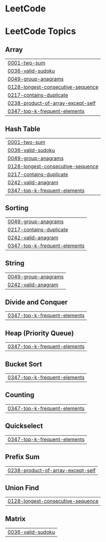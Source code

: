 # LeetCode
<!---LeetCode Topics Start-->
# LeetCode Topics
## Array
|  |
| ------- |
| [0001-two-sum](https://github.com/wdragj/LeetCode/tree/master/0001-two-sum) |
| [0036-valid-sudoku](https://github.com/wdragj/LeetCode/tree/master/0036-valid-sudoku) |
| [0049-group-anagrams](https://github.com/wdragj/LeetCode/tree/master/0049-group-anagrams) |
| [0128-longest-consecutive-sequence](https://github.com/wdragj/LeetCode/tree/master/0128-longest-consecutive-sequence) |
| [0217-contains-duplicate](https://github.com/wdragj/LeetCode/tree/master/0217-contains-duplicate) |
| [0238-product-of-array-except-self](https://github.com/wdragj/LeetCode/tree/master/0238-product-of-array-except-self) |
| [0347-top-k-frequent-elements](https://github.com/wdragj/LeetCode/tree/master/0347-top-k-frequent-elements) |
## Hash Table
|  |
| ------- |
| [0001-two-sum](https://github.com/wdragj/LeetCode/tree/master/0001-two-sum) |
| [0036-valid-sudoku](https://github.com/wdragj/LeetCode/tree/master/0036-valid-sudoku) |
| [0049-group-anagrams](https://github.com/wdragj/LeetCode/tree/master/0049-group-anagrams) |
| [0128-longest-consecutive-sequence](https://github.com/wdragj/LeetCode/tree/master/0128-longest-consecutive-sequence) |
| [0217-contains-duplicate](https://github.com/wdragj/LeetCode/tree/master/0217-contains-duplicate) |
| [0242-valid-anagram](https://github.com/wdragj/LeetCode/tree/master/0242-valid-anagram) |
| [0347-top-k-frequent-elements](https://github.com/wdragj/LeetCode/tree/master/0347-top-k-frequent-elements) |
## Sorting
|  |
| ------- |
| [0049-group-anagrams](https://github.com/wdragj/LeetCode/tree/master/0049-group-anagrams) |
| [0217-contains-duplicate](https://github.com/wdragj/LeetCode/tree/master/0217-contains-duplicate) |
| [0242-valid-anagram](https://github.com/wdragj/LeetCode/tree/master/0242-valid-anagram) |
| [0347-top-k-frequent-elements](https://github.com/wdragj/LeetCode/tree/master/0347-top-k-frequent-elements) |
## String
|  |
| ------- |
| [0049-group-anagrams](https://github.com/wdragj/LeetCode/tree/master/0049-group-anagrams) |
| [0242-valid-anagram](https://github.com/wdragj/LeetCode/tree/master/0242-valid-anagram) |
## Divide and Conquer
|  |
| ------- |
| [0347-top-k-frequent-elements](https://github.com/wdragj/LeetCode/tree/master/0347-top-k-frequent-elements) |
## Heap (Priority Queue)
|  |
| ------- |
| [0347-top-k-frequent-elements](https://github.com/wdragj/LeetCode/tree/master/0347-top-k-frequent-elements) |
## Bucket Sort
|  |
| ------- |
| [0347-top-k-frequent-elements](https://github.com/wdragj/LeetCode/tree/master/0347-top-k-frequent-elements) |
## Counting
|  |
| ------- |
| [0347-top-k-frequent-elements](https://github.com/wdragj/LeetCode/tree/master/0347-top-k-frequent-elements) |
## Quickselect
|  |
| ------- |
| [0347-top-k-frequent-elements](https://github.com/wdragj/LeetCode/tree/master/0347-top-k-frequent-elements) |
## Prefix Sum
|  |
| ------- |
| [0238-product-of-array-except-self](https://github.com/wdragj/LeetCode/tree/master/0238-product-of-array-except-self) |
## Union Find
|  |
| ------- |
| [0128-longest-consecutive-sequence](https://github.com/wdragj/LeetCode/tree/master/0128-longest-consecutive-sequence) |
## Matrix
|  |
| ------- |
| [0036-valid-sudoku](https://github.com/wdragj/LeetCode/tree/master/0036-valid-sudoku) |
<!---LeetCode Topics End-->